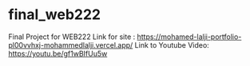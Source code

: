 # final_web222
Final Project for WEB222
Link for site : https://mohamed-lalji-portfolio-pl00vvhxj-mohammedlalji.vercel.app/
Link to Youtube Video: https://youtu.be/gf1wBIfUu5w
